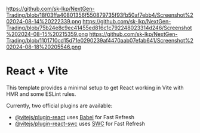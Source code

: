 https://github.com/sk-lkp/NextGen-Trading/blob/18f03ffa40801356f550879735f93fb50af7ebb4/Screenshot%202024-08-14%20222339.png
https://github.com/sk-lkp/NextGen-Trading/blob/75b24e8c9ec41455ed816c1c792248023314d246/Screenshot%202024-08-15%20215359.png
https://github.com/sk-lkp/NextGen-Trading/blob/1101710cd15d71e0290239af4470aab07efab641/Screenshot%202024-08-18%20205546.png








# React + Vite

This template provides a minimal setup to get React working in Vite with HMR and some ESLint rules.

Currently, two official plugins are available:

- [@vitejs/plugin-react](https://github.com/vitejs/vite-plugin-react/blob/main/packages/plugin-react/README.md) uses [Babel](https://babeljs.io/) for Fast Refresh
- [@vitejs/plugin-react-swc](https://github.com/vitejs/vite-plugin-react-swc) uses [SWC](https://swc.rs/) for Fast Refresh
